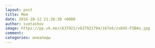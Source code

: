 ```yaml
--- 
layout: post 
title: Mem 
date: 2016-10-12 21:26:38 +0000 
author: svetashov 
image: https://pp.vk.me/c637921/v637921794/167e6/zsD45-F5BAo.jpg
comment: 
categories: инвалиды
---
```

